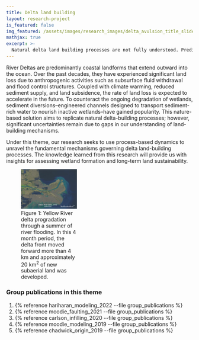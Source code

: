 ```yaml
---
title: Delta land building
layout: research-project
is_featured: false
img_featured: /assets/images/research_images/delta_avulsion_title_slide_scaled.png
mathjax: true
excerpt: >-
  Natural delta land building processes are not fully understood. Predicting the dynamics of these landscapes supports societal sustainability on deltas.
---
```



River Deltas are predominantly coastal landforms that extend outward into the ocean. 
Over the past decades, they have experienced significant land loss due to anthropogenic activities such as subsurface fluid withdrawal and flood control structures. 
Coupled with climate warming, reduced sediment supply, and land subsidence, the rate of land loss is expected to accelerate in the future. 
To counteract the ongoing degradation of wetlands, sediment diversions–engineered channels designed to transport sediment-rich water to nourish inactive wetlands–have gained popularity.
This nature-based solution aims to replicate natural delta-building processes; however, significant uncertainties remain due to gaps in our understanding of land-building mechanisms.

Under this theme, our research seeks to use process-based dynamics to unravel the fundamental mechanisms governing delta land-building processes. 
The knowledge learned from this research will provide us with insights for assessing wetland formation and long-term land sustainability.



<figure style="width: 30%" class="float-right">
  <img src="/assets/images/research_images/yrd_building.gif" alt=" Delta lobe building gif from the Yellow River delta.">
  <figcaption>Figure 1: Yellow River delta progradation through a summer of river flooding. In this 4 month period, the delta front moved forward more than 4 km and approximately 20 km<sup>2</sup> of new subaerial land was developed.</figcaption>
</figure> 




### Group publications in this theme

1. {% reference hariharan_modeling_2022 --file group_publications %}
1. {% reference moodie_faulting_2021 --file group_publications %}
1. {% reference carlson_infilling_2020 --file group_publications %}
1. {% reference moodie_modeling_2019 --file group_publications %}
1. {% reference chadwick_origin_2019 --file group_publications %}


